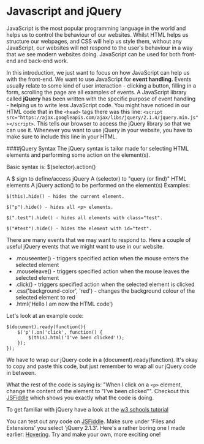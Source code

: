 Javascript and jQuery
=====================

JavaScript is the most popular programming language in the world and helps us to control the behaviour of our websites. Whilst HTML helps us structure our webpages, and CSS will help us style them, without any JavaScript, our websites will not respond to the user's behaviour in a way that we see modern websites doing. JavaScript can be used for both front-end and back-end work. 


In this introduction, we just want to focus on how JavaScript can help us with the front-end. We want to use JavaScript for **event handling**. Events usually relate to some kind of user interaction - clicking a button, filling in a form, scrolling the page are all examples of events. A JavaScript library called **jQuery** has been written with the specific purpose of event handling - helping us to write less JavaScript code. You might have noticed in our HTML code that in the ```<head>``` tags there was this line: ```<script src="https://ajax.googleapis.com/ajax/libs/jquery/2.1.4/jquery.min.js"></script>```. This tells our browser to access the jQuery library so that we can use it. Whenever you want to use jQuery in your website, you have to make sure to include this line in your HTML. 

####jQuery Syntax
The jQuery syntax is tailor made for selecting HTML elements and performing some action on the element(s).

Basic syntax is: $(selector).action()

A $ sign to define/access jQuery
A (selector) to "query (or find)" HTML elements
A jQuery action() to be performed on the element(s)
Examples:
```
$(this).hide() - hides the current element.

$("p").hide() - hides all <p> elements.

$(".test").hide() - hides all elements with class="test".

$("#test").hide() - hides the element with id="test".
```

There are many events that we may want to respond to. Here a couple of useful jQuery events that we might want to use in our website.

* .mouseenter() - triggers specified action when the mouse enters the selected element
* .mouseleave() - triggers specified action when the mouse leaves the selected element
* .click() - triggers specified action when the selected element is clicked
* .css('background-color', 'red') - changes the background colour of the selected element to red 
* .html('Hello I am now the HTML code')

Let's look at an example code:

```
$(document).ready(function(){
  	$('p').on('click', function() {
  		$(this).html('I've been clicked'!);
 	});
});
```

We have to wrap our jQuery code in a (document).ready(function). It's okay to copy and paste this code, but just remember to wrap all our jQuery code in between. 

What the rest of the code is saying is: "When I click on a ```<p>``` element, change the content of the element to "I've been clicked"". Checkout this [JSFiddle](https://jsfiddle.net/2uL0ukph/) which shows you exactly what the code is doing.

To get familiar with jQuery have a look at the [w3 schools tutorial](http://www.w3schools.com/jquery/jquery_syntax.asp)


You can test out any code on [JSFiddle](https://jsfiddle.net/). Make sure under 'Files and Extensions' you select 'jQuery 2.1.3'. Here's a rather boring one I made earlier: [Hovering](https://jsfiddle.net/vLebw6fz/). Try and make your own, more exciting one! 


